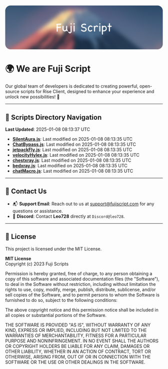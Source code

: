 ![Banner](.github/b.webp)

# 🌍 **We are Fuji Script**

Our global team of developers is dedicated to creating powerful, open-source scripts for Rise Client, designed to enhance your experience and unlock new possibilities! 🌟

---
<!-- SCRIPTS_NAVIGATION_START -->
## 📂 **Scripts Directory Navigation**

**Last Updated**: 2025-01-08 08:13:37 UTC

- **[SilentAura.js](scripts/SilentAura.js)**: Last modified on 2025-01-08 08:13:35 UTC
- **[ChatBypass.js](scripts/ChatBypass.js)**: Last modified on 2025-01-08 08:13:35 UTC
- **[jetpackFly.js](scripts/jetpackFly.js)**: Last modified on 2025-01-08 08:13:35 UTC
- **[velocityHylex.js](scripts/velocityHylex.js)**: Last modified on 2025-01-08 08:13:35 UTC
- **[chestxray.js](scripts/chestxray.js)**: Last modified on 2025-01-08 08:13:35 UTC
- **[bedxray.js](scripts/bedxray.js)**: Last modified on 2025-01-08 08:13:35 UTC
- **[chatMacro.js](scripts/chatMacro.js)**: Last modified on 2025-01-08 08:13:35 UTC

<!-- SCRIPTS_NAVIGATION_END -->

---

## 💬 **Contact Us**  
- 📬 **Support Email**: Reach out to us at [support@fujiscript.com](mailto:support@fujiscript.com) for any questions or assistance.  
- 💬 **Discord**: Contact **Leo728** directly at `Discord@leo728`.

---

## 📜 **License**

This project is licensed under the MIT License.  

**MIT License**  
Copyright (c) 2023 Fuji Scripts  

Permission is hereby granted, free of charge, to any person obtaining a copy of this software and associated documentation files (the "Software"), to deal in the Software without restriction, including without limitation the rights to use, copy, modify, merge, publish, distribute, sublicense, and/or sell copies of the Software, and to permit persons to whom the Software is furnished to do so, subject to the following conditions:  

The above copyright notice and this permission notice shall be included in all copies or substantial portions of the Software.  

THE SOFTWARE IS PROVIDED "AS IS", WITHOUT WARRANTY OF ANY KIND, EXPRESS OR IMPLIED, INCLUDING BUT NOT LIMITED TO THE WARRANTIES OF MERCHANTABILITY, FITNESS FOR A PARTICULAR PURPOSE AND NONINFRINGEMENT. IN NO EVENT SHALL THE AUTHORS OR COPYRIGHT HOLDERS BE LIABLE FOR ANY CLAIM, DAMAGES OR OTHER LIABILITY, WHETHER IN AN ACTION OF CONTRACT, TORT OR OTHERWISE, ARISING FROM, OUT OF OR IN CONNECTION WITH THE SOFTWARE OR THE USE OR OTHER DEALINGS IN THE SOFTWARE.  
